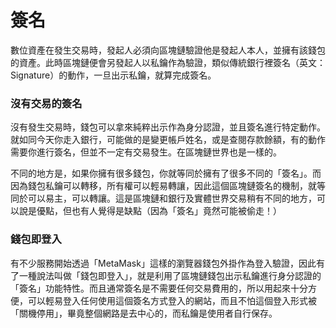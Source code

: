 # 簽名

數位資產在發生交易時，發起人必須向區塊鏈驗證他是發起人本人，並擁有該錢包的資產。此時區塊鏈便會另發起人以私鑰作為驗證，類似傳統銀行裡簽名（英文：Signature）的動作，一旦出示私鑰，就算完成簽名。

### 沒有交易的簽名

沒有發生交易時，錢包可以拿來純粹出示作為身分認證，並且簽名進行特定動作。就如同今天你走入銀行，可能做的是變更帳戶姓名，或是查閱存款餘額，有的動作需要你進行簽名，但並不一定有交易發生。在區塊鏈世界也是一樣的。

不同的地方是，如果你擁有很多錢包，你就等同於擁有了很多不同的「簽名」。而因為錢包私鑰可以轉移，所有權可以輕易轉讓，因此這個區塊鏈簽名的機制，就等同於可以易主，可以轉讓。這是區塊鏈和銀行及實體世界交易稍有不同的地方，可以說是優點，但也有人覺得是缺點（因為「簽名」竟然可能被偷走！）

### 錢包即登入

有不少服務開始透過「MetaMask」這樣的瀏覽器錢包外掛作為登入驗證，因此有了一種說法叫做「錢包即登入」，就是利用了區塊鏈錢包出示私鑰進行身分認證的「簽名」功能特性。而且通常簽名是不需要任何交易費用的，所以用起來十分方便，可以輕易登入任何使用這個簽名方式登入的網站，而且不怕這個登入形式被「關機停用」，畢竟整個網路是去中心的，而私鑰是使用者自行保存。

